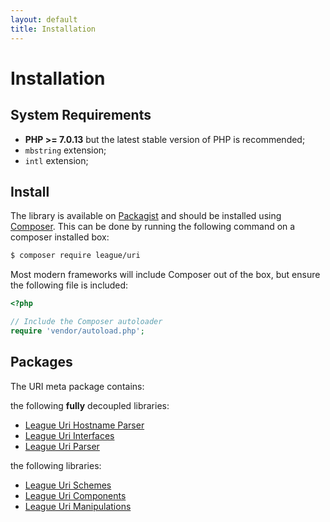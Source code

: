 ```yaml
---
layout: default
title: Installation
---
```


# Installation

## System Requirements

* **PHP >= 7.0.13** but the latest stable version of PHP is recommended;
* `mbstring` extension;
* `intl` extension;

## Install

The library is available on [Packagist][] and should be installed using [Composer][]. This can be done by running the following command on a composer installed box:

~~~bash
$ composer require league/uri
~~~

Most modern frameworks will include Composer out of the box, but ensure the following file is included:

~~~php
<?php

// Include the Composer autoloader
require 'vendor/autoload.php';
~~~

## Packages

The URI meta package contains:

the following **fully** decoupled libraries:

- [League Uri Hostname Parser](https://github.com/thephpleague/uri-hostname-parser)
- [League Uri Interfaces](https://github.com/thephpleague/uri-interfaces)
- [League Uri Parser](https://github.com/thephpleague/uri-parser)

the following libraries:

- [League Uri Schemes](https://github.com/thephpleague/uri-schemes)
- [League Uri Components](https://github.com/thephpleague/uri-components)
- [League Uri Manipulations](https://github.com/thephpleague/uri-manipulations)

[Packagist]: https://packagist.org/packages/league/uri
[Composer]: https://getcomposer.org/
[PSR-4]: https://php-fig.org/psr/psr-4/